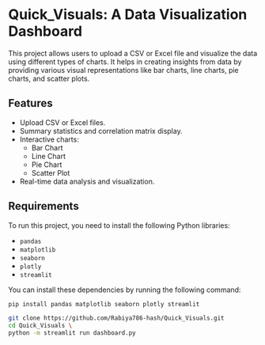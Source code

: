 # Quick_Visuals: A Data Visualization Dashboard

This project allows users to upload a CSV or Excel file and visualize the data using different types of charts. It helps in creating insights from data by providing various visual representations like bar charts, line charts, pie charts, and scatter plots.

## Features

- Upload CSV or Excel files.
- Summary statistics and correlation matrix display.
- Interactive charts:
  - Bar Chart
  - Line Chart
  - Pie Chart
  - Scatter Plot
- Real-time data analysis and visualization.

## Requirements 
To run this project, you need to install the following Python libraries:

- `pandas`
- `matplotlib`
- `seaborn`
- `plotly`
- `streamlit`

You can install these dependencies by running the following command:

```bash
pip install pandas matplotlib seaborn plotly streamlit

git clone https://github.com/Rabiya786-hash/Quick_Visuals.git
cd Quick_Visuals \
python -m streamlit run dashboard.py
